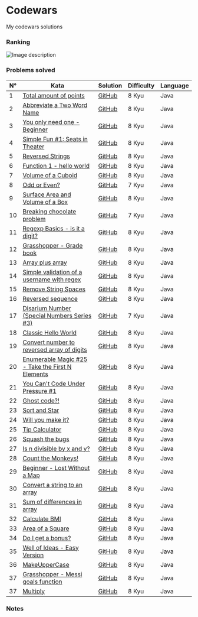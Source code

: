 # Codewars
My codewars solutions
### Ranking
![Image description](https://www.codewars.com/users/Pierlu1586/badges/large)
### Problems solved
N° | Kata | Solution | Difficulty | Language 
------------ | ------------- | ------------- | ------------- | ------------- 
1 | [Total amount of points](https://www.codewars.com/kata/5bb904724c47249b10000131) | [GitHub](http://github.com) | 8 Kyu | Java  
2 | [Abbreviate a Two Word Name](https://www.codewars.com/kata/57eadb7ecd143f4c9c0000a3) | [GitHub](http://github.com) | 8 Kyu | Java
3 | [You only need one - Beginner](https://www.codewars.com/kata/57cc975ed542d3148f00015b) | [GitHub](http://github.com) | 8 Kyu | Java
4 | [Simple Fun #1: Seats in Theater](https://www.codewars.com/kata/588417e576933b0ec9000045) | [GitHub](http://github.com) | 8 Kyu | Java
5 | [Reversed Strings](https://www.codewars.com/kata/5168bb5dfe9a00b126000018) | [GitHub](http://github.com) | 8 Kyu | Java
6 | [Function 1 - hello world](https://www.codewars.com/kata/523b4ff7adca849afe000035) | [GitHub](http://github.com) | 8 Kyu | Java
7 | [Volume of a Cuboid](https://www.codewars.com/kata/58261acb22be6e2ed800003a) | [GitHub](http://github.com) | 8 Kyu | Java
8 | [Odd or Even?](https://www.codewars.com/kata/5949481f86420f59480000e7) | [GitHub](http://github.com) | 7 Kyu | Java
9 | [Surface Area and Volume of a Box](https://www.codewars.com/kata/565f5825379664a26b00007c) | [GitHub](http://github.com) | 8 Kyu | Java
10 | [Breaking chocolate problem](https://www.codewars.com/kata/534ea96ebb17181947000ada) | [GitHub](http://github.com) | 7 Kyu | Java
11 | [Regexp Basics - is it a digit?](https://www.codewars.com/kata/567bf4f7ee34510f69000032) | [GitHub](http://github.com) | 8 Kyu | Java
12 | [Grasshopper - Grade book](https://www.codewars.com/kata/55cbd4ba903825f7970000f5) | [GitHub](http://github.com) | 8 Kyu | Java
13 | [Array plus array](https://www.codewars.com/kata/5a2be17aee1aaefe2a000151) | [GitHub](http://github.com) | 8 Kyu | Java
14 | [Simple validation of a username with regex](https://www.codewars.com/kata/56a3f08aa9a6cc9b75000023) | [GitHub](http://github.com) | 8 Kyu | Java
15 | [Remove String Spaces](https://www.codewars.com/kata/57eae20f5500ad98e50002c5) | [GitHub](http://github.com) | 8 Kyu | Java
16 | [Reversed sequence](https://www.codewars.com/kata/5a00e05cc374cb34d100000d) | [GitHub](http://github.com) | 8 Kyu | Java
17 | [Disarium Number (Special Numbers Series #3)](https://www.codewars.com/kata/5a53a17bfd56cb9c14000003) | [GitHub](http://github.com) | 7 Kyu | Java
18 | [Classic Hello World](https://www.codewars.com/kata/57036f007fd72e3b77000023) | [GitHub](http://github.com) | 8 Kyu | Java
19 | [Convert number to reversed array of digits](https://www.codewars.com/kata/5583090cbe83f4fd8c000051) | [GitHub](http://github.com) | 8 Kyu | Java
20 | [Enumerable Magic #25 - Take the First N Elements](https://www.codewars.com/kata/545afd0761aa4c3055001386) | [GitHub](http://github.com) | 8 Kyu | Java
21 | [You Can't Code Under Pressure #1](https://www.codewars.com/kata/53ee5429ba190077850011d4) | [GitHub](http://github.com) | 8 Kyu | Java
22 | [Ghost code?!](https://www.codewars.com/kata/570184a95594a091150000a0) | [GitHub](http://github.com) | 8 Kyu | Java
23 | [Sort and Star](https://www.codewars.com/kata/57cfdf34902f6ba3d300001e) | [GitHub](http://github.com) | 8 Kyu | Java
24 | [Will you make it?](https://www.codewars.com/kata/5861d28f124b35723e00005e) | [GitHub](http://github.com) | 8 Kyu | Java
25 | [Tip Calculator](https://www.codewars.com/kata/56598d8076ee7a0759000087) | [GitHub](http://github.com) | 8 Kyu | Java
26 | [Squash the bugs](https://www.codewars.com/kata/56f173a35b91399a05000cb7) | [GitHub](http://github.com) | 8 Kyu | Java
27 | [Is n divisible by x and y?](https://www.codewars.com/kata/5545f109004975ea66000086) | [GitHub](http://github.com) | 8 Kyu | Java
28 | [Count the Monkeys!](https://www.codewars.com/kata/56f69d9f9400f508fb000ba7) | [GitHub](http://github.com) | 8 Kyu | Java
29 | [Beginner - Lost Without a Map](https://www.codewars.com/kata/57f781872e3d8ca2a000007e) | [GitHub](http://github.com) | 8 Kyu | Java
30 | [Convert a string to an array](https://www.codewars.com/kata/57e76bc428d6fbc2d500036d) | [GitHub](http://github.com) | 8 Kyu | Java
31 | [Sum of differences in array](https://www.codewars.com/kata/5b73fe9fb3d9776fbf00009e) | [GitHub](http://github.com) | 8 Kyu | Java
32 | [Calculate BMI](https://www.codewars.com/kata/57a429e253ba3381850000fb) | [GitHub](http://github.com) | 8 Kyu | Java
33 | [Area of a Square](https://www.codewars.com/kata/5748838ce2fab90b86001b1a) | [GitHub](http://github.com) | 8 Kyu | Java
34 | [Do I get a bonus?](https://www.codewars.com/kata/56f6ad906b88de513f000d96) | [GitHub](http://github.com) | 8 Kyu | Java
35 | [Well of Ideas - Easy Version](https://www.codewars.com/kata/57f222ce69e09c3630000212) | [GitHub](http://github.com) | 8 Kyu | Java
36 | [MakeUpperCase](https://www.codewars.com/kata/57a0556c7cb1f31ab3000ad7) | [GitHub](http://github.com) | 8 Kyu | Java
37 | [Grasshopper - Messi goals function](https://www.codewars.com/kata/55f73be6e12baaa5900000d4) | [GitHub](http://github.com) | 8 Kyu | Java
37 | [Multiply](https://www.codewars.com/kata/50654ddff44f800200000004) | [GitHub](http://github.com) | 8 Kyu | Java
### Notes
